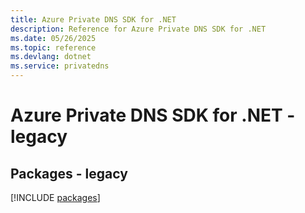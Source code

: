 ```yaml
---
title: Azure Private DNS SDK for .NET
description: Reference for Azure Private DNS SDK for .NET
ms.date: 05/26/2025
ms.topic: reference
ms.devlang: dotnet
ms.service: privatedns
---
```

# Azure Private DNS SDK for .NET - legacy
## Packages - legacy
[!INCLUDE [packages](private-dns-index.md)]